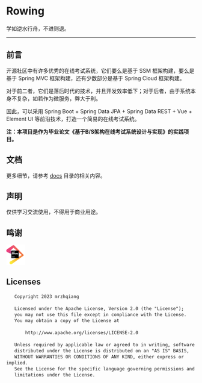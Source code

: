 Rowing
======

学如逆水行舟，不进则退。

---

## 前言

开源社区中有许多优秀的在线考试系统，它们要么是基于 SSM 框架构建，要么是基于 Spring MVC 框架构建，还有少数部分是基于 Spring Cloud 框架构建。

对于前二者，它们是落后时代的技术，并且开发效率低下；对于后者，由于系统本身不复杂，如若作为微服务，弊大于利。

因此，可以采用 Spring Boot + Spring Data JPA + Spring Data REST + Vue + Element UI 等前沿技术，打造一个简易的在线考试系统。

**注：本项目是作为毕业论文《基于B/S架构在线考试系统设计与实现》的实践项目。**

## 文档

更多细节，请参考 [docs](/docs) 目录的相关内容。

## 声明

仅供学习交流使用，不得用于商业用途。

## 鸣谢

<a href="https://www.jetbrains.com/community/opensource/#support">
  <img src="https://raw.githubusercontent.com/mrzhqiang/helper/master/images/jetbrains.png" alt="JetBrains Logo"
    width="10%" height="10%">
</a>

## Licenses

```
   Copyright 2023 mrzhqiang

   Licensed under the Apache License, Version 2.0 (the "License");
   you may not use this file except in compliance with the License.
   You may obtain a copy of the License at

       http://www.apache.org/licenses/LICENSE-2.0

   Unless required by applicable law or agreed to in writing, software
   distributed under the License is distributed on an "AS IS" BASIS,
   WITHOUT WARRANTIES OR CONDITIONS OF ANY KIND, either express or implied.
   See the License for the specific language governing permissions and
   limitations under the License.
```
